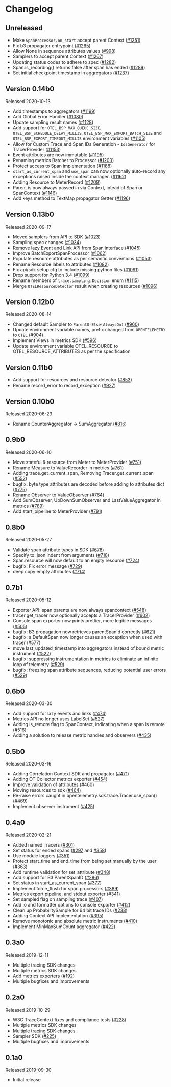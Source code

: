 # Changelog

## Unreleased

- Make `SpanProcessor.on_start` accept parent Context
  ([#1251](https://github.com/open-telemetry/opentelemetry-python/pull/1251))
- Fix b3 propagator entrypoint
  ([#1265](https://github.com/open-telemetry/opentelemetry-python/pull/1265))
- Allow None in sequence attributes values
  ([#998](https://github.com/open-telemetry/opentelemetry-python/pull/998))
- Samplers to accept parent Context
  ([#1267](https://github.com/open-telemetry/opentelemetry-python/pull/1267))
- Updating status codes to adhere to spec
  ([#1282](https://github.com/open-telemetry/opentelemetry-python/pull/1282))
- Span.is_recording() returns false after span has ended
  ([#1289](https://github.com/open-telemetry/opentelemetry-python/pull/1289))
- Set initial checkpoint timestamp in aggregators
  ([#1237](https://github.com/open-telemetry/opentelemetry-python/pull/1237))

## Version 0.14b0

Released 2020-10-13

- Add timestamps to aggregators
  ([#1199](https://github.com/open-telemetry/opentelemetry-python/pull/1199))
- Add Global Error Handler
  ([#1080](https://github.com/open-telemetry/opentelemetry-python/pull/1080))
- Update sampling result names
  ([#1128](https://github.com/open-telemetry/opentelemetry-python/pull/1128))
- Add support for `OTEL_BSP_MAX_QUEUE_SIZE`, `OTEL_BSP_SCHEDULE_DELAY_MILLIS`, `OTEL_BSP_MAX_EXPORT_BATCH_SIZE` and `OTEL_BSP_EXPORT_TIMEOUT_MILLIS` environment variables
  ([#1105](https://github.com/open-telemetry/opentelemetry-python/pull/1120))
- Allow for Custom Trace and Span IDs Generation - `IdsGenerator` for TracerProvider
  ([#1153](https://github.com/open-telemetry/opentelemetry-python/pull/1153))
- Event attributes are now immutable
  ([#1195](https://github.com/open-telemetry/opentelemetry-python/pull/1195))
- Renaming metrics Batcher to Processor
  ([#1203](https://github.com/open-telemetry/opentelemetry-python/pull/1203))
- Protect access to Span implementation
  ([#1188](https://github.com/open-telemetry/opentelemetry-python/pull/1188))
- `start_as_current_span` and `use_span` can now optionally auto-record any exceptions raised inside the context manager.
  ([#1162](https://github.com/open-telemetry/opentelemetry-python/pull/1162))
- Adding Resource to MeterRecord
  ([#1209](https://github.com/open-telemetry/opentelemetry-python/pull/1209))
- Parent is now always passed in via Context, intead of Span or SpanContext
  ([#1146](https://github.com/open-telemetry/opentelemetry-python/pull/1146))
- Add keys method to TextMap propagator Getter
  ([#1196](https://github.com/open-telemetry/opentelemetry-python/issues/1196))

## Version 0.13b0

Released 2020-09-17

- Moved samplers from API to SDK
  ([#1023](https://github.com/open-telemetry/opentelemetry-python/pull/1023))
- Sampling spec changes
  ([#1034](https://github.com/open-telemetry/opentelemetry-python/pull/1034))
- Remove lazy Event and Link API from Span interface
  ([#1045](https://github.com/open-telemetry/opentelemetry-python/pull/1045))
- Improve BatchExportSpanProcessor
  ([#1062](https://github.com/open-telemetry/opentelemetry-python/pull/1062))
- Populate resource attributes as per semantic conventions
  ([#1053](https://github.com/open-telemetry/opentelemetry-python/pull/1053))
- Rename Resource labels to attributes
  ([#1082](https://github.com/open-telemetry/opentelemetry-python/pull/1082))
- Fix api/sdk setup.cfg to include missing python files
  ([#1091](https://github.com/open-telemetry/opentelemetry-python/pull/1091))
- Drop support for Python 3.4
  ([#1099](https://github.com/open-telemetry/opentelemetry-python/pull/1099))
- Rename members of `trace.sampling.Decision` enum
  ([#1115](https://github.com/open-telemetry/opentelemetry-python/pull/1115))
- Merge `OTELResourceDetector` result when creating resources
  ([#1096](https://github.com/open-telemetry/opentelemetry-python/pull/1096))

## Version 0.12b0

Released 2020-08-14

- Changed default Sampler to `ParentOrElse(AlwaysOn)`
  ([#960](https://github.com/open-telemetry/opentelemetry-python/pull/960))
- Update environment variable names, prefix changed from `OPENTELEMETRY` to `OTEL`
  ([#904](https://github.com/open-telemetry/opentelemetry-python/pull/904))
- Implement Views in metrics SDK
  ([#596](https://github.com/open-telemetry/opentelemetry-python/pull/596))
- Update environment variable OTEL_RESOURCE to OTEL_RESOURCE_ATTRIBUTES as per
  the specification

## Version 0.11b0

- Add support for resources and resource detector
  ([#853](https://github.com/open-telemetry/opentelemetry-python/pull/853))
- Rename record_error to record_exception
  ([#927](https://github.com/open-telemetry/opentelemetry-python/pull/927))

## Version 0.10b0

Released 2020-06-23

- Rename CounterAggregator -> SumAggregator
  ([#816](https://github.com/open-telemetry/opentelemetry-python/pull/816))

## 0.9b0

Released 2020-06-10

- Move stateful & resource from Meter to MeterProvider
  ([#751](https://github.com/open-telemetry/opentelemetry-python/pull/751))
- Rename Measure to ValueRecorder in metrics
  ([#761](https://github.com/open-telemetry/opentelemetry-python/pull/761))
- Adding trace.get_current_span, Removing Tracer.get_current_span
  ([#552](https://github.com/open-telemetry/opentelemetry-python/pull/552))
- bugfix: byte type attributes are decoded before adding to attributes dict
  ([#775](https://github.com/open-telemetry/opentelemetry-python/pull/775))
- Rename Observer to ValueObserver
  ([#764](https://github.com/open-telemetry/opentelemetry-python/pull/764))
- Add SumObserver, UpDownSumObserver and LastValueAggregator in metrics
  ([#789](https://github.com/open-telemetry/opentelemetry-python/pull/789))
- Add start_pipeline to MeterProvider
  ([#791](https://github.com/open-telemetry/opentelemetry-python/pull/791))

## 0.8b0

Released 2020-05-27

- Validate span attribute types in SDK
  ([#678](https://github.com/open-telemetry/opentelemetry-python/pull/678))
- Specify to_json indent from arguments
  ([#718](https://github.com/open-telemetry/opentelemetry-python/pull/718))
- Span.resource will now default to an empty resource
  ([#724](https://github.com/open-telemetry/opentelemetry-python/pull/724))
- bugfix: Fix error message
  ([#729](https://github.com/open-telemetry/opentelemetry-python/pull/729))
- deep copy empty attributes
  ([#714](https://github.com/open-telemetry/opentelemetry-python/pull/714))

## 0.7b1

Released 2020-05-12

- Exporter API: span parents are now always spancontext
  ([#548](https://github.com/open-telemetry/opentelemetry-python/pull/548))
- tracer.get_tracer now optionally accepts a TracerProvider
  ([#602](https://github.com/open-telemetry/opentelemetry-python/pull/602))
- Console span exporter now prints prettier, more legible messages
  ([#505](https://github.com/open-telemetry/opentelemetry-python/pull/505))
- bugfix: B3 propagation now retrieves parentSpanId correctly
  ([#621](https://github.com/open-telemetry/opentelemetry-python/pull/621))
- bugfix: a DefaultSpan now longer causes an exception when used with tracer
  ([#577](https://github.com/open-telemetry/opentelemetry-python/pull/577))
- move last_updated_timestamp into aggregators instead of bound metric
  instrument
  ([#522](https://github.com/open-telemetry/opentelemetry-python/pull/522))
- bugfix: suppressing instrumentation in metrics to eliminate an infinite loop
  of telemetry
  ([#529](https://github.com/open-telemetry/opentelemetry-python/pull/529))
- bugfix: freezing span attribute sequences, reducing potential user errors
  ([#529](https://github.com/open-telemetry/opentelemetry-python/pull/529))

## 0.6b0

Released 2020-03-30

- Add support for lazy events and links
  ([#474](https://github.com/open-telemetry/opentelemetry-python/pull/474))
- Metrics API no longer uses LabelSet
  ([#527](https://github.com/open-telemetry/opentelemetry-python/pull/527))
- Adding is_remote flag to SpanContext, indicating when a span is remote
  ([#516](https://github.com/open-telemetry/opentelemetry-python/pull/516))
- Adding a solution to release metric handles and observers
  ([#435](https://github.com/open-telemetry/opentelemetry-python/pull/435))

## 0.5b0

Released 2020-03-16

- Adding Correlation Context SDK and propagator
  ([#471](https://github.com/open-telemetry/opentelemetry-python/pull/471))
- Adding OT Collector metrics exporter
  ([#454](https://github.com/open-telemetry/opentelemetry-python/pull/454))
- Improve validation of attributes
  ([#460](https://github.com/open-telemetry/opentelemetry-python/pull/460))
- Moving resources to sdk
  ([#464](https://github.com/open-telemetry/opentelemetry-python/pull/464))
- Re-raise errors caught in opentelemetry.sdk.trace.Tracer.use_span()
  ([#469](https://github.com/open-telemetry/opentelemetry-python/pull/469))
- Implement observer instrument
  ([#425](https://github.com/open-telemetry/opentelemetry-python/pull/425))

## 0.4a0

Released 2020-02-21

- Added named Tracers
  ([#301](https://github.com/open-telemetry/opentelemetry-python/pull/301))
- Set status for ended spans
  ([#297](https://github.com/open-telemetry/opentelemetry-python/pull/297) and
  [#358](https://github.com/open-telemetry/opentelemetry-python/pull/358))
- Use module loggers
  ([#351](https://github.com/open-telemetry/opentelemetry-python/pull/351))
- Protect start_time and end_time from being set manually by the user
  ([#363](https://github.com/open-telemetry/opentelemetry-python/pull/363))
- Add runtime validation for set_attribute
  ([#348](https://github.com/open-telemetry/opentelemetry-python/pull/348))
- Add support for B3 ParentSpanID
  ([#286](https://github.com/open-telemetry/opentelemetry-python/pull/286))
- Set status in start_as_current_span
  ([#377](https://github.com/open-telemetry/opentelemetry-python/pull/377))
- Implement force_flush for span processors
  ([#389](https://github.com/open-telemetry/opentelemetry-python/pull/389))
- Metrics export pipeline, and stdout exporter
  ([#341](https://github.com/open-telemetry/opentelemetry-python/pull/389))
- Set sampled flag on sampling trace
  ([#407](https://github.com/open-telemetry/opentelemetry-python/pull/407))
- Add io and formatter options to console exporter
  ([#412](https://github.com/open-telemetry/opentelemetry-python/pull/412))
- Clean up ProbabilitySample for 64 bit trace IDs
  ([#238](https://github.com/open-telemetry/opentelemetry-python/pull/238))
- Adding Context API Implementation
  ([#395](https://github.com/open-telemetry/opentelemetry-python/pull/395))
- Remove monotonic and absolute metric instruments
  ([#410](https://github.com/open-telemetry/opentelemetry-python/pull/410))
- Implement MinMaxSumCount aggregator
  ([#422](https://github.com/open-telemetry/opentelemetry-python/pull/422))

## 0.3a0

Released 2019-12-11

- Multiple tracing SDK changes
- Multiple metrics SDK changes
- Add metrics exporters
  ([#192](https://github.com/open-telemetry/opentelemetry-python/pull/192))
- Multiple bugfixes and improvements

## 0.2a0

Released 2019-10-29

- W3C TraceContext fixes and compliance tests
  ([#228](https://github.com/open-telemetry/opentelemetry-python/pull/228))
- Multiple metrics SDK changes
- Multiple tracing SDK changes
- Sampler SDK
  ([#225](https://github.com/open-telemetry/opentelemetry-python/pull/225))
- Multiple bugfixes and improvements

## 0.1a0

Released 2019-09-30

- Initial release
